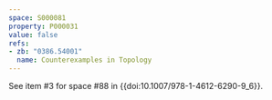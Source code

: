 ```yaml
---
space: S000081
property: P000031
value: false
refs:
- zb: "0386.54001"
  name: Counterexamples in Topology
---
```


See item #3 for space #88 in {{doi:10.1007/978-1-4612-6290-9_6}}.

